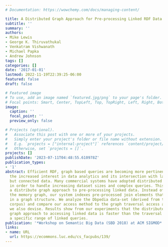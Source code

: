 ```yaml
---
# Documentation: https://wowchemy.com/docs/managing-content/

title: A Distributed Graph Approach for Pre-processing Linked RDF Data Using Supercomputers
subtitle: ''
summary: ''
authors:
- Mike Lewis
- George K. Thiruvathukal
- Venkatram Vishwanath
- Michael Papka
- Andrew Johnson
tags: []
categories: []
date: '2017-01-01'
lastmod: 2022-11-19T22:39:25-06:00
featured: false
draft: false

# Featured image
# To use, add an image named `featured.jpg/png` to your page's folder.
# Focal points: Smart, Center, TopLeft, Top, TopRight, Left, Right, BottomLeft, Bottom, BottomRight.
image:
  caption: ''
  focal_point: ''
  preview_only: false

# Projects (optional).
#   Associate this post with one or more of your projects.
#   Simply enter your project's folder or file name without extension.
#   E.g. `projects = ["internal-project"]` references `content/project/deep-learning/index.md`.
#   Otherwise, set `projects = []`.
projects: []
publishDate: '2023-07-11T04:48:55.610978Z'
publication_types:
- '1'
abstract: Efficient RDF, graph based queries are becoming more pertinent based on
  the increased interest in data analytics and its intersection with large, unstructured
  but connected data. Many commercial systems have adopted distributed RDF graph systems
  in order to handle increasing dataset sizes and complex queries. This paper introduces
  a distribute graph approach to pre-processing linked data. Instead of traversing
  the memory graph, our system indexes pre-processed join elements that are organized
  in a graph structure. We analyze the Dbpedia data-set (derived from the Wikipedia
  corpus) and compare our access method to the graph traversal access approach which
  we also devise. Results show from our experiments that the distributed, pre-processed
  graph approach to accessing linked data is faster than the traversal approach over
  a specific range of linked queries.
publication: '*Workshop on Semantic Big Data (SBD 2018) at ACM SIGMOD*'
links:
- name: URL
  url: https://ecommons.luc.edu/cs_facpubs/139/
---
```

